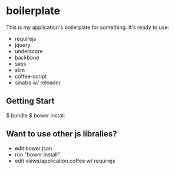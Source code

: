 boilerplate
===========

This is my application's boilerplate for something. It's ready to use:

- requirejs
- jquery
- underscore
- backbone
- sass
- slim
- coffee-script
- sinatra w/ reloader

Getting Start
-------------

  $ bundle
  $ bower install

Want to use other js libralies?
-------------------------------

- edit bower.json
- run "bower install"
- edit views/application.coffee w/ requirejs

